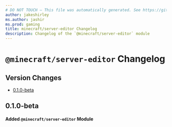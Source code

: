 ```yaml
---
# DO NOT TOUCH — This file was automatically generated. See https://github.com/mojang/minecraftapidocsgenerator to modify descriptions, examples, etc.
author: jakeshirley
ms.author: jashir
ms.prod: gaming
title: minecraft/server-editor Changelog
description: Changelog of the `@minecraft/server-editor` module
---
```

# `@minecraft/server-editor` Changelog

## Version Changes
- [0.1.0-beta](#010-beta)

## 0.1.0-beta
#### Added `@minecraft/server-editor` Module
